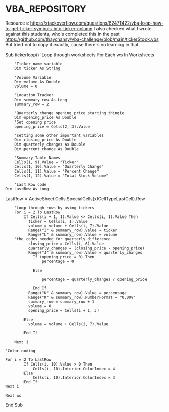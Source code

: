 # VBA_REPOSITORY
Resources: https://stackoverflow.com/questions/62471422/vba-loop-how-to-get-ticker-symbols-into-ticker-column
I also checked what I wrote against this students, who's completed this in the past
https://github.com/thaychansy/vba-challenge/blob/main/tickerStock.vbs
But tried not to copy it exactly, cause there's no learning in that.

Sub tickerloop()
'Loop through worksheets
    For Each ws In Worksheets

        'Ticker name variable
        Dim ticker As String
    
        'Volume Variable
        Dim volume As Double
        volume = 0

        'Location Tracker
        Dim summary_row As Long
        summary_row = 2
        
        'Quarterly change opening price starting thingie
        Dim opening_price As Double
        'Set opening price
        opening_price = Cells(2, 3).Value
        
        'setting some other important variables
        Dim closing_price As Double
        Dim quarterly_changes As Double
        Dim percent_change As Double

        'Summary Table Names
        Cells(1, 9).Value = "Ticker"
        Cells(1, 10).Value = "Quarterly Change"
        Cells(1, 11).Value = "Percent Change"
        Cells(1, 12).Value = "Total Stock Volume"

        'Last Row code
    Dim LastRow As Long
  LastRow = ActiveSheet.Cells.SpecialCells(xlCellTypeLastCell).Row

        'Loop through rows by using tickers
        For i = 2 To LastRow
            If Cells(i + 1, 1).Value <> Cells(i, 1).Value Then
              ticker = Cells(i, 1).Value
              volume = volume + Cells(i, 7).Value
              Range("I" & summary_row).Value = ticker
              Range("L" & summary_row).Value = volume
        'the codes needed for quarterly difference
              closing_price = Cells(i, 6).Value
              quarterly_changes = (closing_price - opening_price)
              Range("J" & summary_row).Value = quarterly_changes
                If (opening_price = 0) Then
                    percentage = 0

                Else
                    
                    percentage = quarterly_changes / opening_price
                
                End If
              Range("K" & summary_row).Value = percentage
              Range("K" & summary_row).NumberFormat = "0.00%"
              summary_row = summary_row + 1
              volume = 0
              opening_price = Cells(i + 1, 3)
            
            Else
              volume = volume + Cells(i, 7).Value
            
            End If
        
        Next i
    
    'Color coding
    
    For i = 2 To LastRow
            If Cells(i, 10).Value > 0 Then
                Cells(i, 10).Interior.ColorIndex = 4
            Else
                Cells(i, 10).Interior.ColorIndex = 3
            End If
    Next i
    
    Next ws

End Sub
